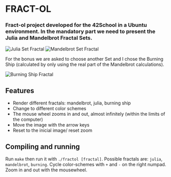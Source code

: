 # FRACT-OL 
<h3>Fract-ol project developed for the 42School in a Ubuntu environment.
In the mandatory part we need to present the Julia and Mandelbrot Fractal Sets. </h3>

![Julia Set Fractal](https://user-images.githubusercontent.com/53185699/212414778-16072951-224e-48be-bcec-8b60590ccc1e.png)
![Mandelbrot Set Fractal](https://user-images.githubusercontent.com/53185699/212414859-cf0b3d61-0881-4420-8696-48cc9569d244.png)
<div>
For the bonus we are asked to choose another Set and I chose the Burning Ship (calculated by only using the real part of the Mandelbrot calculations).
</div>

![Burning Ship Fractal](https://user-images.githubusercontent.com/53185699/212414692-fa75a51d-b250-4d30-a061-4fde8f8bbdf3.png)

## Features
* Render different fractals: mandelbrot, julia, burning ship
* Change to different color schemes
* The mouse wheel zooms in and out, almost infinitely (within the limits of the computer)
* Move the image with the arrow keys
* Reset to the inicial image/ reset zoom

## Compiling and running
Run `make` then run it with `./fractol [fractal]`. Possible fractals are: `julia`, `mandelbrot`,
`burning`. Cycle color-schemes with `+` and `-` on the right numpad. Zoom in and out with the
mousewheel.
